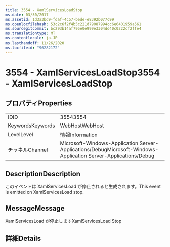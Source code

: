 ```yaml
---
title: 3554 - XamlServicesLoadStop
ms.date: 03/30/2017
ms.assetid: 1d3a3bd9-fdaf-4c57-bede-e8392b077c99
ms.openlocfilehash: 53c2c6f2f4b5c221d79087994cc6e6401959a561
ms.sourcegitcommit: bc293b14af795e0e999e3304dd40c0222cf2ffe4
ms.translationtype: MT
ms.contentlocale: ja-JP
ms.lasthandoff: 11/26/2020
ms.locfileid: "96282172"
---
```

# <a name="3554---xamlservicesloadstop"></a><span data-ttu-id="95ee4-102">3554 - XamlServicesLoadStop</span><span class="sxs-lookup"><span data-stu-id="95ee4-102">3554 - XamlServicesLoadStop</span></span>

## <a name="properties"></a><span data-ttu-id="95ee4-103">プロパティ</span><span class="sxs-lookup"><span data-stu-id="95ee4-103">Properties</span></span>  
  
|||  
|-|-|  
|<span data-ttu-id="95ee4-104">ID</span><span class="sxs-lookup"><span data-stu-id="95ee4-104">ID</span></span>|<span data-ttu-id="95ee4-105">3554</span><span class="sxs-lookup"><span data-stu-id="95ee4-105">3554</span></span>|  
|<span data-ttu-id="95ee4-106">Keywords</span><span class="sxs-lookup"><span data-stu-id="95ee4-106">Keywords</span></span>|<span data-ttu-id="95ee4-107">WebHost</span><span class="sxs-lookup"><span data-stu-id="95ee4-107">WebHost</span></span>|  
|<span data-ttu-id="95ee4-108">Level</span><span class="sxs-lookup"><span data-stu-id="95ee4-108">Level</span></span>|<span data-ttu-id="95ee4-109">情報</span><span class="sxs-lookup"><span data-stu-id="95ee4-109">Information</span></span>|  
|<span data-ttu-id="95ee4-110">チャネル</span><span class="sxs-lookup"><span data-stu-id="95ee4-110">Channel</span></span>|<span data-ttu-id="95ee4-111">Microsoft-Windows-Application Server-Applications/Debug</span><span class="sxs-lookup"><span data-stu-id="95ee4-111">Microsoft-Windows-Application Server-Applications/Debug</span></span>|  
  
## <a name="description"></a><span data-ttu-id="95ee4-112">Description</span><span class="sxs-lookup"><span data-stu-id="95ee4-112">Description</span></span>  

 <span data-ttu-id="95ee4-113">このイベントは XamlServicesLoad が停止されると生成されます。</span><span class="sxs-lookup"><span data-stu-id="95ee4-113">This event is emitted on XamlServicesLoad stop.</span></span>  
  
## <a name="message"></a><span data-ttu-id="95ee4-114">Message</span><span class="sxs-lookup"><span data-stu-id="95ee4-114">Message</span></span>  

 <span data-ttu-id="95ee4-115">XamlServicesLoad が停止します</span><span class="sxs-lookup"><span data-stu-id="95ee4-115">XamlServicesLoad Stop</span></span>  
  
## <a name="details"></a><span data-ttu-id="95ee4-116">詳細</span><span class="sxs-lookup"><span data-stu-id="95ee4-116">Details</span></span>
